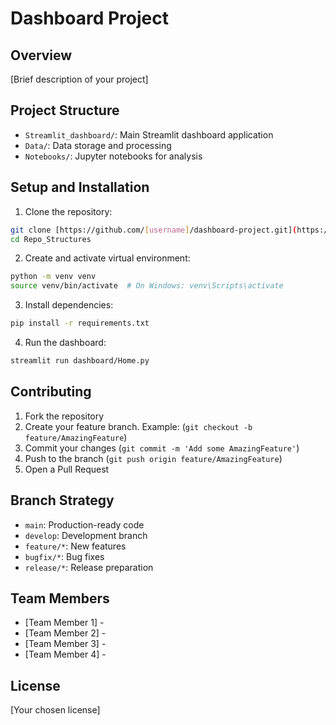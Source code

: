 # Dashboard Project

## Overview
[Brief description of your project]

## Project Structure
- `Streamlit_dashboard/`: Main Streamlit dashboard application
- `Data/`: Data storage and processing
- `Notebooks/`: Jupyter notebooks for analysis

## Setup and Installation

1. Clone the repository:
```bash
git clone [https://github.com/[username]/dashboard-project.git](https://github.com/karmasta13/Repo_Structures.git)
cd Repo_Structures
```

2. Create and activate virtual environment:
```bash
python -m venv venv
source venv/bin/activate  # On Windows: venv\Scripts\activate
```

3. Install dependencies:
```bash
pip install -r requirements.txt
```

4. Run the dashboard:
```bash
streamlit run dashboard/Home.py
```

## Contributing
1. Fork the repository
2. Create your feature branch. Example: (`git checkout -b feature/AmazingFeature`)
3. Commit your changes (`git commit -m 'Add some AmazingFeature'`)
4. Push to the branch (`git push origin feature/AmazingFeature`)
5. Open a Pull Request

## Branch Strategy
- `main`: Production-ready code
- `develop`: Development branch
- `feature/*`: New features
- `bugfix/*`: Bug fixes
- `release/*`: Release preparation

## Team Members
- [Team Member 1] - 
- [Team Member 2] - 
- [Team Member 3] -  
- [Team Member 4] - 

## License
[Your chosen license]
